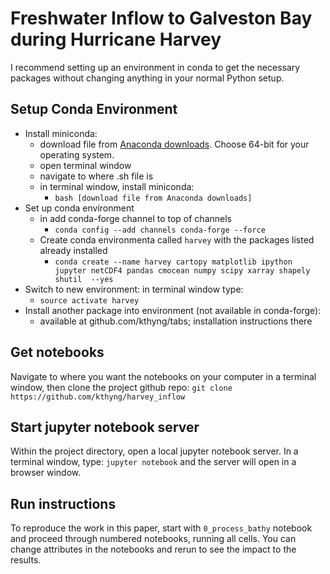 # Freshwater Inflow to Galveston Bay during Hurricane Harvey

I recommend setting up an environment in conda to get the necessary packages without changing anything in your normal Python setup.

## Setup Conda Environment

* Install miniconda:
  * download file from [Anaconda downloads](https://docs.conda.io/en/latest/miniconda.html). Choose 64-bit for your operating system.
  * open terminal window
  * navigate to where .sh file is
  * in terminal window, install miniconda:
    * `bash [download file from Anaconda downloads]`
* Set up conda environment
  *  in add conda-forge channel to top of channels
     * `conda config --add channels conda-forge --force`
  * Create conda environmenta called `harvey` with the packages listed already installed
    * `conda create --name harvey cartopy matplotlib ipython jupyter netCDF4 pandas cmocean numpy scipy xarray shapely shutil  --yes`
* Switch to new environment: in terminal window type:
  * `source activate harvey`
* Install another package into environment (not available in conda-forge):
  * available at github.com/kthyng/tabs; installation instructions there


## Get notebooks

Navigate to where you want the notebooks on your computer in a terminal window, then clone the project github repo:
`git clone https://github.com/kthyng/harvey_inflow`


## Start jupyter notebook server

Within the project directory, open a local jupyter notebook server. In a terminal window, type:
`jupyter notebook` and the server will open in a browser window.


## Run instructions

To reproduce the work in this paper, start with `0_process_bathy` notebook and proceed through numbered notebooks, running all cells. You can change attributes in the notebooks and rerun to see the impact to the results.
